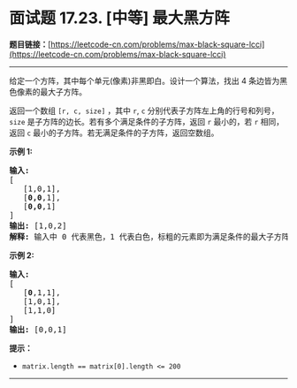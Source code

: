 # 面试题 17.23. [中等] 最大黑方阵

**题目链接：**[https://leetcode-cn.com/problems/max-black-square-lcci](https://leetcode-cn.com/problems/max-black-square-lcci)

---

<div class="content__1Y2H">
 <div class="notranslate">
  <p>给定一个方阵，其中每个单元(像素)非黑即白。设计一个算法，找出 4 条边皆为黑色像素的最大子方阵。</p> 
  <p>返回一个数组 <code>[r, c, size]</code> ，其中&nbsp;<code>r</code>,&nbsp;<code>c</code>&nbsp;分别代表子方阵左上角的行号和列号，<code>size</code> 是子方阵的边长。若有多个满足条件的子方阵，返回 <code>r</code> 最小的，若 <code>r</code> 相同，返回 <code>c</code> 最小的子方阵。若无满足条件的子方阵，返回空数组。</p> 
  <p><strong>示例 1:</strong></p> 
  <pre class="language-text"><strong>输入:
</strong>[
&nbsp;  [1,0,1],
&nbsp;  [<strong>0,0</strong>,1],
&nbsp;  [<strong>0,0</strong>,1]
]
<strong>输出: </strong>[1,0,2]
<strong>解释: </strong>输入中 0 代表黑色，1 代表白色，标粗的元素即为满足条件的最大子方阵
</pre> 
  <p><strong>示例 2:</strong></p> 
  <pre class="language-text"><strong>输入:
</strong>[
&nbsp;  [<strong>0</strong>,1,1],
&nbsp;  [1,0,1],
&nbsp;  [1,1,0]
]
<strong>输出: </strong>[0,0,1]
</pre> 
  <p><strong>提示：</strong></p> 
  <ul> 
   <li><code>matrix.length == matrix[0].length &lt;= 200</code></li> 
  </ul> 
 </div>
</div>

---

```

```